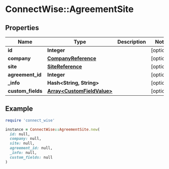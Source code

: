 # ConnectWise::AgreementSite

## Properties

| Name | Type | Description | Notes |
| ---- | ---- | ----------- | ----- |
| **id** | **Integer** |  | [optional] |
| **company** | [**CompanyReference**](CompanyReference.md) |  | [optional] |
| **site** | [**SiteReference**](SiteReference.md) |  | [optional] |
| **agreement_id** | **Integer** |  | [optional] |
| **_info** | **Hash&lt;String, String&gt;** |  | [optional] |
| **custom_fields** | [**Array&lt;CustomFieldValue&gt;**](CustomFieldValue.md) |  | [optional] |

## Example

```ruby
require 'connect_wise'

instance = ConnectWise::AgreementSite.new(
  id: null,
  company: null,
  site: null,
  agreement_id: null,
  _info: null,
  custom_fields: null
)
```

